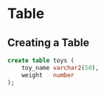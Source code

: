 # Table

## Creating a Table
```sql
create table toys (
    toy_name varchar2(50),
    weight   number
);
```
